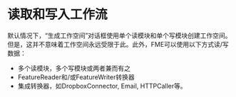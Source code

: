 # 读取和写入工作流

默认情况下，“生成工作空间”对话框使用单个读模块和单个写模块创建工作空间。但是，这并不意味着工作空间永远受限于此。此外，FME可以使用以下方式读/写数据：

* 多个读模块，多个写模块或两者兼而有之
* FeatureReader和/或FeatureWriter转换器
* 集成转换器，如DropboxConnector, Email, HTTPCaller等。

